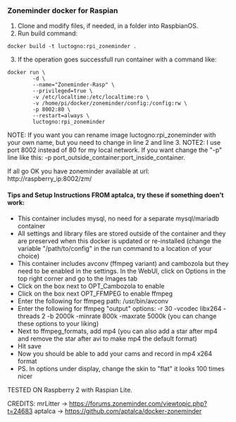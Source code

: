 ### Zoneminder docker for Raspian

1. Clone and modify files, if needed, in a folder into RaspbianOS.
2. Run build command:
```
docker build -t luctogno:rpi_zoneminder .
```

3. If the operation goes successfull run container with a command like:
```
docker run \
        -d \
        --name="Zoneminder-Rasp" \
        --privileged=true \
        -v /etc/localtime:/etc/localtime:ro \
        -v /home/pi/docker/zoneminder/config:/config:rw \
        -p 8002:80 \
        --restart=always \
        luctogno:rpi_zoneminder
```

NOTE: If you want you can rename image luctogno:rpi_zoneminder with your own name, but you need to change in line 2 and line 3.
NOTE2: I use port 8002 instead of 80 for my local network. If you want change the "-p" line like this: -p port_outside_container:port_inside_container.

If all go OK you have zoneminder available at url: http://raspberry_ip:8002/zm/

#### Tips and Setup Instructions FROM aptalca, try these if something doen't work:
- This container includes mysql, no need for a separate mysql/mariadb container
- All settings and library files are stored outside of the container and they are preserved when this docker is updated or re-installed (change the variable "/path/to/config" in the run command to a location of your choice)
- This container includes avconv (ffmpeg variant) and cambozola but they need to be enabled in the settings. In the WebUI, click on Options in the top right corner and go to the Images tab
- Click on the box next to OPT_Cambozola to enable
- Click on the box next OPT_FFMPEG to enable ffmpeg
- Enter the following for ffmpeg path: /usr/bin/avconv
- Enter the following for ffmpeg "output" options: -r 30 -vcodec libx264 -threads 2 -b 2000k -minrate 800k -maxrate 5000k (you can change these options to your liking)
- Next to ffmpeg_formats, add mp4 (you can also add a star after mp4 and remove the star after avi to make mp4 the default format)
- Hit save
- Now you should be able to add your cams and record in mp4 x264 format
- PS. In options under display, change the skin to "flat" it looks 100 times nicer

TESTED ON Raspberry 2 with Raspian Lite.

CREDITS:
mrLitter -> https://forums.zoneminder.com/viewtopic.php?t=24683
aptalca -> https://github.com/aptalca/docker-zoneminder